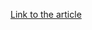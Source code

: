 [Link to the article](https://blog.lookout.com/nation-state-mobile-malware-targets-syrians-with-covid-19-lures)
